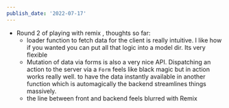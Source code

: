 ```yaml
---
publish_date: '2022-07-17'
---
```

- Round 2 of playing with remix , thoughts so far:
	- loader function to fetch data for the client is really intuitive. I like how if you wanted you can put all that logic into a model dir. Its very flexible
	- Mutation of data via forms is also a very nice API. Dispatching an action to the server via a  `Form` feels like black magic but in action works really well. to have the data instantly available in another function which is automagically the backend streamlines things massively.  
	- the line between front and backend feels blurred with Remix
